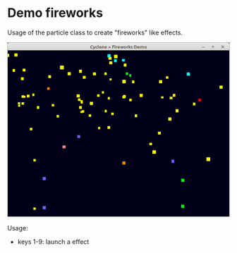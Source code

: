 # Demo fireworks

Usage of the particle class to create "fireworks" like effects.

![](preview.png)

Usage:
- keys 1-9: launch a effect

